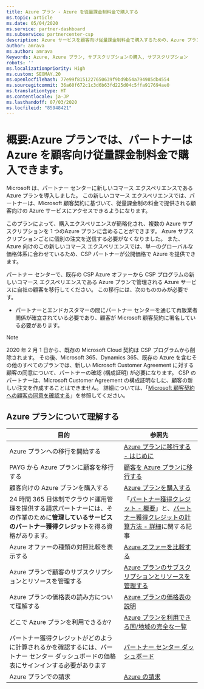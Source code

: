 ```yaml
---
title: Azure プラン - Azure を従量課金制料金で購入する
ms.topic: article
ms.date: 05/04/2020
ms.service: partner-dashboard
ms.subservice: partnercenter-csp
description: Azure サービスを顧客向け従量課金制料金で購入するための、Azure プランのコマースエクスペリエンスについて説明します。 新しいセキュリティ要件についても説明します。
author: amrava
ms.author: amrava
Keywords: Azure, Azure プラン, サブスクリプションの購入, サブスクリプション
robots: ''
ms.localizationpriority: High
ms.custom: SEOMAY.20
ms.openlocfilehash: 77e99f8151227650639f9bd9b54a794985db4554
ms.sourcegitcommit: 36a60f672c1c3d6b63fd225d04c5ffa917694ae0
ms.translationtype: HT
ms.contentlocale: ja-JP
ms.lasthandoff: 07/03/2020
ms.locfileid: "85948421"
---
```

# <a name="introduction-azure-plan-lets-partners-buy-azure-at-pay-as-you-go-rates-for-customers"></a>概要:Azure プランでは、パートナーは Azure を顧客向け従量課金制料金で購入できます。

Microsoft は、パートナー センターに新しいコマース エクスペリエンスである Azure プランを導入しました。  この新しいコマース エクスペリエンスでは、パートナーは、Microsoft 顧客契約に基づいて、従量課金制の料金で提供される顧客向けの Azure サービスにアクセスできるようになります。

このプランによって、購入エクスペリエンスが簡略化され、複数の Azure サブスクリプションを 1 つのAzure プランに含めることができます。 Azure サブスクリプションごとに個別の注文を送信する必要がなくなりました。 また、Azure 向けのこの新しいコマース エクスペリエンスでは、単一のグローバルな価格体系に合わせているため、CSP パートナーが公開価格で Azure を提供できます。

パートナー センターで、既存の CSP Azure オファーから CSP プログラムの新しいコマース エクスペリエンスである Azure プランで管理される Azure サービスに自社の顧客を移行してください。 この移行には、次のもののみが必要です。

- パートナーとエンドカスタマーの間にパートナー センターを通じて再販業者関係が確立されている必要であり、顧客が Microsoft 顧客契約に署名している必要があります。

>[!Note]
>2020 年 2 月 1 日から、既存の Microsoft Cloud 契約は CSP プログラムから削除されます。 その後、Microsoft 365、Dynamics 365、既存の Azure を含むその他のすべてのプランでは、新しい Microsoft Customer Agreement に対する顧客の同意について、パートナーの確認 (構成証明) が必要になります。 CSP のパートナーは、Microsoft Customer Agreement の構成証明なしに、顧客の新しい注文を作成することはできません。 詳細については、「[Microsoft 顧客契約への顧客の同意を確認する](confirm-customer-agreement.md)」を参照してください。


## <a name="learn-about-the-azure-plan"></a>Azure プランについて理解する

|**目的**   |**参照先**   |
|------------------|---------------------|
|Azure プランへの移行を開始する|[Azure プランに移行する - はじめに](azure-plan-get-started.md)
|PAYG から Azure プランに顧客を移行する|[顧客を Azure プランに移行する](azure-plan-transition.md)|
|顧客向けの Azure プランを購入する|[Azure プランを購入する](purchase-azure-plan.md)|
|24 時間 365 日体制でクラウド運用管理を提供する請求パートナーには、その作業のために**管理しているサービスのパートナー獲得クレジット**を得る資格があります。|「[パートナー獲得クレジット - 概要](partner-earned-credit.md)」と、[パートナー獲得クレジットの計算方法 - 詳細](partner-earned-credit-explanation.md)に関する記事|
|Azure オファーの種類の対照比較を表示する|[Azure オファーを比較する](compare-azure-offers.md)|
|Azure プランで顧客のサブスクリプションとリソースを管理する|[Azure プランのサブスクリプションとリソースを管理する](azure-plan-manage.md)|
|Azure プランの価格表の読み方について理解する   |[Azure プランの価格表の説明](azure-plan-price-list.md)|
|どこで Azure プランを利用できるか?|[Azure プランを利用できる国/地域の完全な一覧](https://query.prod.cms.rt.microsoft.com/cms/api/am/binary/RE3QN0x)
|パートナー獲得クレジットがどのように計算されるかを確認するには、パートナー センター ダッシュボードの価格表にサインインする必要があります|[パートナー センター ダッシュボード](https://partner.microsoft.com/en-us/dashboard/home)|
|Azure プランでの請求|[Azure の請求](azure-plan-billing.md)| 




